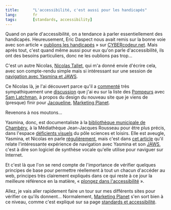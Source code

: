 ```yaml
---
title:      "L'accessibilité, c'est aussi pour les handicapés"
lang:       fr
tags:       [standards, accessibility]
---
```


Quand on parle d'accessibilité, on a tendance à parler essentiellement des handicapés. Heureusement, Eric Daspect nous avait remis sur la bonne voie avec son article « [oublions les handicapés](http://www.cybercodeur.net/weblog/articles/art_20040313.php) » sur [CYBERcodeur.net](http://www.cybercodeur.net/). Mais après tout, c'est quand même aussi pour eux qu'on parle d'accessibilité, ils ont des besoins particuliers, donc ne les oublions pas trop…


C'est un autre Nicolas, [Nicolas Tallet](http://www.mahtribu.net/), qui m'a donné envie d'écrire cela, avec son compte-rendu simple mais si intéressant sur une session de [navigation avec Yasmina et JAWS](http://www.mahtribu.net/aroblog/index.php?2004/03/16/37-premiere-vraie-navigation-avec-yasmina-et-jaws).

Ce Nicolas là, je l'ai découvert parce qu'il a [commenté](http://www.mahtribu.net/aroblog/index.php?2004/08/11/52-quand-sam-rencontre-nico) très sympathiquement une [discussion](http://fr.groups.yahoo.com/group/pompeurs/message/11174) que j'ai eu sur la liste des [Pompeurs](http://pompage.net/liste/) avec [Sam Latchman](http://www.latchman.org/sam/), à propos du design du nouveau site que je viens de (presque) finir pour [Jacqueline](http://www.jacqueline-oud.com/), [Marketing Planet](http://www.marketing-planet.com/).

Revenons à nos moutons…

Yasmina, donc, est documentaliste à la [bibliothèque municipale de Chambéry](http://www.bm-chambery.fr/), à la Médiathèque Jean-Jacques Rousseau pour être plus précis, dans l'espace [déficients visuels](http://www.bm-chambery.fr/services/deficients.htm) du pôle sciences et loisirs. Elle est aveugle, Yasmina, et Nicolas en parle [régulièrement](http://www.mahtribu.net/aroblog/index.php?q=yasmina), mais c'est dans [cet article](http://www.mahtribu.net/aroblog/index.php?2004/03/16/37-premiere-vraie-navigation-avec-yasmina-et-jaws) qu'il relate l'intéressante expérience de navigation avec Yasmina et son [JAWS](http://www.freedomscientific.com/fs_products/software_jaws.asp), c'est à dire son logiciel de synthèse vocale qu'elle utilise pour naviguer sur Internet.

Et c'est là que l'on se rend compte de l'importance de vérifier quelques principes de base pour permettre réellement à tout un chacun d'accéder au web, principes très clairement expliqués dans ce qui reste à ce jour la meilleure référence en la matière, « [plongez dans l'accessibilité](http://www.la-grange.net/accessibilite/) ».

Allez, je vais aller rapidement faire un tour sur mes différents sites pour vérifier ce qu'ils donnent… Normalement, [Marketing Planet](http://www.marketing-planet.com/) s'en sort bien à ce niveau, comme c'est expliqué sur sa page [standards et accessibilité](http://www.marketing-planet.com/about/standards/).
